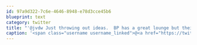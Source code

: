 ```yaml
---
id: 97a9d322-7c6e-4646-8948-e78d3cce45b6
blueprint: text
category: twitter
title: "'@jvdw Just throwing out ideas.  BP has a great lounge but their beer is very generic."
caption: '<span class="username username_linked">@<a href="https://twitter.com/jvdw" title="John van der Woude">jvdw</a></span> Just throwing out ideas.  BP has a great lounge but their beer is very generic.'
---
```

